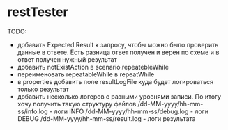 # restTester

TODO:
- добавить Expected Result к запросу, чтобы можно было проверить данные в ответе. 
  Есть разница ответ получен и верен по схеме и в ответ получен нужный результат
- добавить notExistAction в scenario.repeatebleWhile
- переименовать repeatableWhile в repeatWhile
- в properties добавить поле resultLogFile куда будет логироваться только результат
- добавить несколько логеров с разными уровнями записи.
    По итогу хочу получить такую структуру файлов
    /dd-MM-yyyy/hh-mm-ss/info.log - логи INFO
    /dd-MM-yyyy/hh-mm-ss/debug.log - логи DEBUG
    /dd-MM-yyyy/hh-mm-ss/result.log  - логи результата